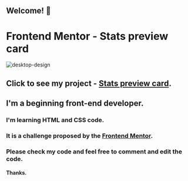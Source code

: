 ## Welcome! 👋

# Frontend Mentor - Stats preview card

![desktop-design](https://user-images.githubusercontent.com/91090905/147284455-c976b0f0-4c1c-4db5-bbe7-695dcc6205fc.jpg)

## Click to see my project - <a href="https://jsmeyring.github.io/stats-preview-card/index.html" target="_blank">Stats preview card</a>.

## I'm a beginning front-end developer.

### I'm learning HTML and CSS code.

### It is a challenge proposed by the [Frontend Mentor](https://www.frontendmentor.io/challenges/order-summary-component-QlPmajDUj).

### Please check my code and feel free to comment and edit the code.

#### Thanks.

